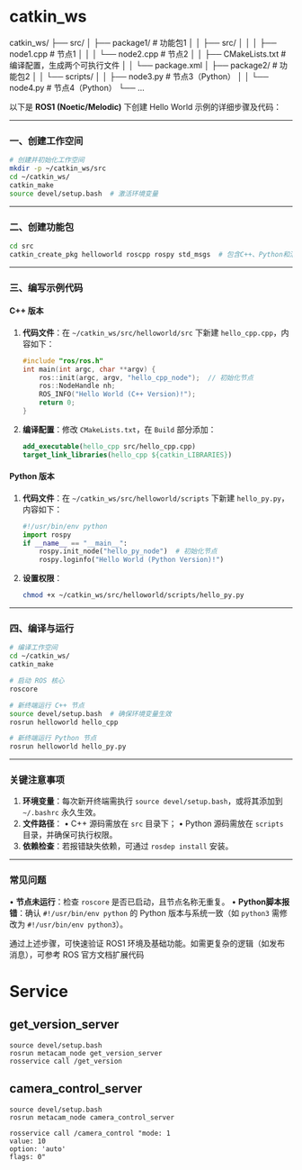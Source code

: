 # catkin_ws
catkin_ws/
├── src/
│   ├── package1/        # 功能包1
│   │   ├── src/
│   │   │   ├── node1.cpp  # 节点1
│   │   │   └── node2.cpp  # 节点2
│   │   ├── CMakeLists.txt  # 编译配置，生成两个可执行文件
│   │   └── package.xml
│   ├── package2/        # 功能包2
│   │   └── scripts/
│   │       ├── node3.py    # 节点3（Python）
│   │       └── node4.py    # 节点4（Python）
└── ...


以下是 **ROS1 (Noetic/Melodic)** 下创建 Hello World 示例的详细步骤及代码：

---

### 一、创建工作空间
```bash
# 创建并初始化工作空间
mkdir -p ~/catkin_ws/src
cd ~/catkin_ws/
catkin_make
source devel/setup.bash  # 激活环境变量
```

---

### 二、创建功能包
```bash
cd src
catkin_create_pkg helloworld roscpp rospy std_msgs  # 包含C++、Python和消息依赖
```

---

### 三、编写示例代码
#### **C++ 版本**
1. **代码文件**：在 `~/catkin_ws/src/helloworld/src` 下新建 `hello_cpp.cpp`，内容如下：
    ```cpp
    #include "ros/ros.h"
    int main(int argc, char **argv) {
        ros::init(argc, argv, "hello_cpp_node");  // 初始化节点
        ros::NodeHandle nh;
        ROS_INFO("Hello World (C++ Version)!");
        return 0;
    }
    ```

2. **编译配置**：修改 `CMakeLists.txt`，在 `Build` 部分添加：
    ```cmake
    add_executable(hello_cpp src/hello_cpp.cpp)
    target_link_libraries(hello_cpp ${catkin_LIBRARIES})
    ```

#### **Python 版本**
1. **代码文件**：在 `~/catkin_ws/src/helloworld/scripts` 下新建 `hello_py.py`，内容如下：
    ```python
    #!/usr/bin/env python
    import rospy
    if __name__ == "__main__":
        rospy.init_node("hello_py_node")  # 初始化节点
        rospy.loginfo("Hello World (Python Version)!")
    ```

2. **设置权限**：
    ```bash
    chmod +x ~/catkin_ws/src/helloworld/scripts/hello_py.py
    ```

---

### 四、编译与运行
```bash
# 编译工作空间
cd ~/catkin_ws/
catkin_make

# 启动 ROS 核心
roscore

# 新终端运行 C++ 节点
source devel/setup.bash  # 确保环境变量生效
rosrun helloworld hello_cpp

# 新终端运行 Python 节点
rosrun helloworld hello_py.py
```

---

### 关键注意事项
1. **环境变量**：每次新开终端需执行 `source devel/setup.bash`，或将其添加到 `~/.bashrc` 永久生效。
2. **文件路径**：
   • C++ 源码需放在 `src` 目录下；
   • Python 源码需放在 `scripts` 目录，并确保可执行权限。
3. **依赖检查**：若报错缺失依赖，可通过 `rosdep install` 安装。

---

### 常见问题
• **节点未运行**：检查 `roscore` 是否已启动，且节点名称无重复。
• **Python脚本报错**：确认 `#!/usr/bin/env python` 的 Python 版本与系统一致（如 `python3` 需修改为 `#!/usr/bin/env python3`）。

通过上述步骤，可快速验证 ROS1 环境及基础功能。如需更复杂的逻辑（如发布消息），可参考 ROS 官方文档扩展代码


# Service
## get_version_server

```
source devel/setup.bash 
rosrun metacam_node get_version_server
rosservice call /get_version
```

## camera_control_server
```
source devel/setup.bash 
rosrun metacam_node camera_control_server

rosservice call /camera_control "mode: 1
value: 10
option: 'auto'
flags: 0"
```